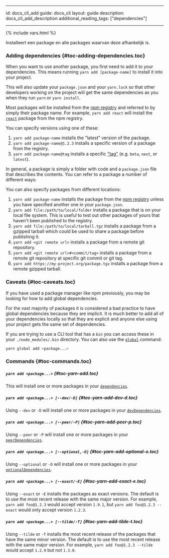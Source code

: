 * * *

id: docs_cli_add guide: docs_cli layout: guide description: docs_cli_add_description additional_reading_tags: ["dependencies"]

* * *

{% include vars.html %}

<p class="lead">Installeert een package en alle packages waarvan deze afhankelijk is.</p>

### Adding dependencies [](#toc-adding-dependencies){#toc-adding-dependencies.toc}

When you want to use another package, you first need to add it to your dependencies. This means running `yarn add [package-name]` to install it into your project.

This will also update your `package.json` and your `yarn.lock` so that other developers working on the project will get the same dependencies as you when they run `yarn` or `yarn install`.

Most packages will be installed from the [npm registry](https://www.npmjs.com/) and referred to by simply their package name. For example, `yarn add react` will install the [`react`](https://www.npmjs.com/package/react) package from the npm registry.

You can specify versions using one of these:

  1. `yarn add package-name` installs the "latest" version of the package.
  2. `yarn add package-name@1.2.3` installs a specific version of a package from the registry.
  3. `yarn add package-name@tag` installs a specific ["tag"]({{url_base}}/docs/cli/tag) (e.g. `beta`, `next`, or `latest`).

In general, a package is simply a folder with code and a `package.json` file that describes the contents. You can refer to a package a number of different ways:

You can also specify packages from different locations:

  1. `yarn add package-name` installs the package from the [npm registry](https://www.npmjs.com/) unless you have specified another one in your `package.json`.
  2. `yarn add file:/path/to/local/folder` installs a package that is on your local file system. This is useful to test out other packages of yours that haven't been published to the registry.
  3. `yarn add file:/path/to/local/tarball.tgz` installs a package from a gzipped tarball which could be used to share a package before publishing it.
  4. `yarn add <git remote url>` installs a package from a remote git repository.
  5. `yarn add <git remote url>#<commit/tag>` installs a package from a remote git repository at specific git commit or git tag.
  6. `yarn add https://my-project.org/package.tgz` installs a package from a remote gzipped tarball.

### Caveats [](#toc-caveats){#toc-caveats.toc}

If you have used a package manager like npm previously, you may be looking for how to add global dependencies.

For the vast majority of packages it is considered a bad practice to have global dependencies because they are implicit. It is much better to add all of your dependencies locally so that they are explicit and anyone else using your project gets the same set of dependencies.

If you are trying to use a CLI tool that has a `bin` you can access these in your `./node_modules/.bin` directory. You can also use the [`global`]({{url_base}}/docs/cli/global) command:

```sh
yarn global add <package...>
```

### Commands [](#toc-commands){#toc-commands.toc}

##### `yarn add <package...>` [](#toc-yarn-add){#toc-yarn-add.toc}

This will install one or more packages in your [`dependencies`]({{url_base}}/docs/dependency-types#toc-dependencies).

##### `yarn add <package...> [--dev/-D]` [](#toc-yarn-add-dev-d){#toc-yarn-add-dev-d.toc}

Using `--dev` or `-D` will install one or more packages in your [`devDependencies`]({{url_base}}/docs/dependency-types#toc-dev-dependencies).

##### `yarn add <package...> [--peer/-P]` [](#toc-yarn-add-peer-p){#toc-yarn-add-peer-p.toc}

Using `--peer` or `-P` will install one or more packages in your [`peerDependencies`]({{url_base}}/docs/dependency-types#toc-peer-dependencies).

##### `yarn add <package...> [--optional,-O]` [](#toc-yarn-add-optional-o){#toc-yarn-add-optional-o.toc}

Using `--optional` or `-O` will install one or more packages in your [`optionalDependencies`]({{url_base}}/docs/dependency-types#toc-optional-dependencies).

##### `yarn add <package...> [--exact/-E]` [](#toc-yarn-add-exact-e){#toc-yarn-add-exact-e.toc}

Using `--exact` or `-E` installs the packages as exact versions. The default is to use the most recent release with the same major version. For example, `yarn add foo@1.2.3` would accept version `1.9.1`, but `yarn add foo@1.2.3 --exact` would only accept version `1.2.3`.

##### `yarn add <package...> [--tilde/-T]` [](#toc-yarn-add-tilde-t){#toc-yarn-add-tilde-t.toc}

Using `--tilde` or `-T` installs the most recent release of the packages that have the same minor version. The default is to use the most recent release with the same major version. For example, `yarn add foo@1.2.3 --tilde` would accept `1.2.9` but not `1.3.0`.